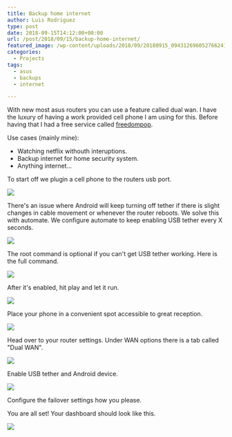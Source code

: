 ```yaml
---
title: Backup home internet
author: Luis Rodriguez
type: post
date: 2018-09-15T14:12:00+00:00
url: /post/2018/09/15/backup-home-internet/
featured_image: /wp-content/uploads/2018/09/20180915_0943126960527662415391769.jpg
categories:
  - Projects
tags:
  - asus
  - backups
  - internet

---
```

With new most asus routers you can use a feature called dual wan. I have the luxury of having a work provided cell phone I am using for this. Before having that I had a free service called [freedompop][1].

Use cases (mainly mine):

  * Watching netflix withouth interuptions.
  * Backup internet for home security system.
  * Anything internet...

To start off we plugin a cell phone to the routers usb port.

![](/uploads/2018/09/20180915_0932318158192643190909326.jpg)

<!--more-->There's an issue where Android will keep turning off tether if there is slight changes in cable movement or whenever the router reboots. We solve this with automate. We configure automate to keep enabling USB tether every X seconds.

![](/uploads/2018/09/20180915_0945388772121150635334533.png)

The root command is optional if you can't get USB tether working. Here is the full command.

![](/uploads/2018/09/20180915_094523896414538435102704.png)

After it's enabled, hit play and let it run.

![](/uploads/2018/09/20180915_0930581248984325352199968.jpg)

Place your phone in a convenient spot accessible to great reception.

![](/uploads/2018/09/20180915_094244623090915077846698.jpg)

Head over to your router settings. Under WAN options there is a tab called "Dual WAN".

![](/uploads/2018/09/20180915_0943271850039273880023030.jpg)

Enable USB tether and Android device.

![](/uploads/2018/09/20180915_0943417170682303179420009.jpg)

Configure the failover settings how you please.

You are all set! Your dashboard should look like this.

![](/uploads/2018/09/20180915_0943126960527662415391769.jpg)

 [1]: https://www.freedompop.com/phone
